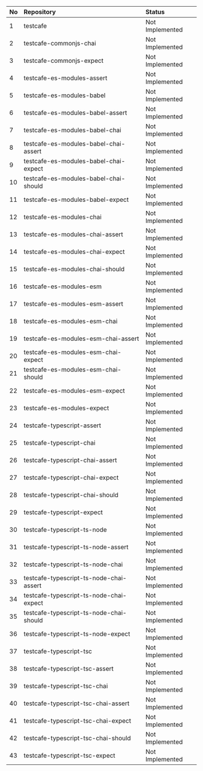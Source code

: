 | No | Repository                              | Status          |
| :- | :-------------------------------------- | :-------------- |
| 1  | testcafe                                | Not Implemented |
| 2  | testcafe-commonjs-chai                  | Not Implemented |
| 3  | testcafe-commonjs-expect                | Not Implemented |
| 4  | testcafe-es-modules-assert              | Not Implemented |
| 5  | testcafe-es-modules-babel               | Not Implemented |
| 6  | testcafe-es-modules-babel-assert        | Not Implemented |
| 7  | testcafe-es-modules-babel-chai          | Not Implemented |
| 8  | testcafe-es-modules-babel-chai-assert   | Not Implemented |
| 9  | testcafe-es-modules-babel-chai-expect   | Not Implemented |
| 10 | testcafe-es-modules-babel-chai-should   | Not Implemented |
| 11 | testcafe-es-modules-babel-expect        | Not Implemented |
| 12 | testcafe-es-modules-chai                | Not Implemented |
| 13 | testcafe-es-modules-chai-assert         | Not Implemented |
| 14 | testcafe-es-modules-chai-expect         | Not Implemented |
| 15 | testcafe-es-modules-chai-should         | Not Implemented |
| 16 | testcafe-es-modules-esm                 | Not Implemented |
| 17 | testcafe-es-modules-esm-assert          | Not Implemented |
| 18 | testcafe-es-modules-esm-chai            | Not Implemented |
| 19 | testcafe-es-modules-esm-chai-assert     | Not Implemented |
| 20 | testcafe-es-modules-esm-chai-expect     | Not Implemented |
| 21 | testcafe-es-modules-esm-chai-should     | Not Implemented |
| 22 | testcafe-es-modules-esm-expect          | Not Implemented |
| 23 | testcafe-es-modules-expect              | Not Implemented |
| 24 | testcafe-typescript-assert              | Not Implemented |
| 25 | testcafe-typescript-chai                | Not Implemented |
| 26 | testcafe-typescript-chai-assert         | Not Implemented |
| 27 | testcafe-typescript-chai-expect         | Not Implemented |
| 28 | testcafe-typescript-chai-should         | Not Implemented |
| 29 | testcafe-typescript-expect              | Not Implemented |
| 30 | testcafe-typescript-ts-node             | Not Implemented |
| 31 | testcafe-typescript-ts-node-assert      | Not Implemented |
| 32 | testcafe-typescript-ts-node-chai        | Not Implemented |
| 33 | testcafe-typescript-ts-node-chai-assert | Not Implemented |
| 34 | testcafe-typescript-ts-node-chai-expect | Not Implemented |
| 35 | testcafe-typescript-ts-node-chai-should | Not Implemented |
| 36 | testcafe-typescript-ts-node-expect      | Not Implemented |
| 37 | testcafe-typescript-tsc                 | Not Implemented |
| 38 | testcafe-typescript-tsc-assert          | Not Implemented |
| 39 | testcafe-typescript-tsc-chai            | Not Implemented |
| 40 | testcafe-typescript-tsc-chai-assert     | Not Implemented |
| 41 | testcafe-typescript-tsc-chai-expect     | Not Implemented |
| 42 | testcafe-typescript-tsc-chai-should     | Not Implemented |
| 43 | testcafe-typescript-tsc-expect          | Not Implemented |